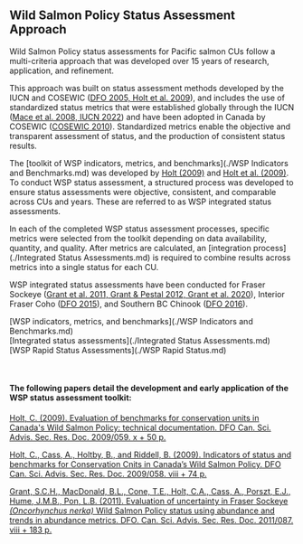 <br>

## Wild Salmon Policy Status Assessment Approach


Wild Salmon Policy status assessments for Pacific salmon CUs follow a multi-criteria approach that was developed over 15 years of research, application, and refinement. 

This approach was built on status assessment methods developed by the IUCN and COSEWIC ([DFO 2005, Holt et al. 2009](./References.md)), and includes the use of standardized 
status metrics that were established globally through the IUCN ([Mace et al. 2008, IUCN 2022](./References.md)) and have been adopted in Canada by COSEWIC ([COSEWIC 2010](./References.md)). 
Standardized metrics enable the objective and transparent assessment of status, and the production of consistent status results. 

The [toolkit of WSP indicators, metrics, and benchmarks](./WSP Indicators and Benchmarks.md) was developed by [Holt (2009)](./References.md) and [Holt et al. (2009)](./References.md). To conduct WSP status assessment, a structured process was developed to ensure status assessments were objective, consistent, and comparable across CUs and years. These are referred to as WSP integrated status assessments.

In each of the completed WSP status assessment processes, specific metrics were selected from the toolkit depending on data availability, quantity, and quality. After metrics are 
calculated, an [integration process](./Integrated Status Assessments.md) is required to combine results across metrics into a single status for each CU.

WSP integrated status assessments have been conducted for Fraser Sockeye ([Grant et al. 2011, Grant & Pestal 2012, Grant et al. 2020](./References.md)), 
Interior Fraser Coho ([DFO 2015](./References.md)), and Southern BC Chinook ([DFO 2016](./References.md)). 


[WSP indicators, metrics, and benchmarks](./WSP Indicators and Benchmarks.md)   
[Integrated status assessments](./Integrated Status Assessments.md)   
[WSP Rapid Status Assessments](./WSP Rapid Status.md)  

<br>

#### The following papers detail the development and early application of the WSP status assessment toolkit:

<a href="https://waves-vagues.dfo-mpo.gc.ca/library-bibliotheque/339102.pdf">Holt, C. (2009). Evaluation of benchmarks for conservation units in 
Canada's Wild Salmon Policy: technical documentation. DFO Can. Sci. Advis. Sec. Res. Doc. 2009/059. x + 50 p.</a>

<a href="https://waves-vagues.dfo-mpo.gc.ca/library-bibliotheque/339096.pdf">Holt, C., Cass, A., Holtby, B., and Riddell, B. (2009). Indicators of 
status and benchmarks for Conservation Cnits in Canada’s Wild Salmon Policy. DFO Can. Sci. Advis. Sec. Res. Doc. 2009/058. viii + 74 p.</a> 

<a href="">Grant, S.C.H., MacDonald, B.L., Cone, T.E., Holt, C.A., Cass, A., Porszt, E.J., Hume, J.M.B., Pon, L.B. (2011). Evaluation of uncertainty in Fraser Sockeye 
<i>(Oncorhynchus nerka)</i> Wild Salmon Policy status using abundance and trends in abundance metrics. DFO. Can. Sci. Advis. Sec. Res. Doc. 2011/087. viii + 183 p.</a> 
